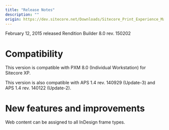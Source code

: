 ```yaml
---
title: "Release Notes"
description: ""
origin: https://dev.sitecore.net/Downloads/Sitecore_Print_Experience_Manager/8_0/Sitecore_Print_Experience_Manager_for_8_0/Release_Notes_RB
---
```


February 12, 2015 released Rendition Builder 8.0 rev. 150202

  

# Compatibility

This version is compatible with PXM 8.0 (Individual Workstation) for Sitecore XP.

This version is also compatible with APS 1.4 rev. 140929 (Update-3) and APS 1.4 rev. 140122 (Update-2).

  

# New features and improvements

Web content can be assigned to all InDesign frame types.